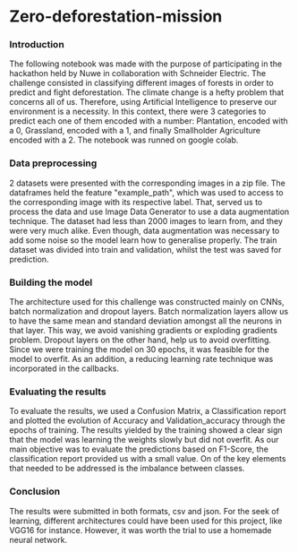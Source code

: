 # Zero-deforestation-mission

### Introduction

The following notebook was made with the purpose of participating in the hackathon held by Nuwe in collaboration with Schneider Electric. The challenge consisted in classifying different images of forests in order to predict and fight deforestation. The climate change is a hefty problem that concerns all of us. Therefore, using Artificial Intelligence to preserve our environment is a necessity. In this context, there were 3 categories to predict each one of them encoded with a number: Plantation, encoded with a 0, Grassland, encoded with a 1, and finally Smallholder Agriculture encoded with a 2. The notebook was runned on google colab.  

### Data preprocessing

2 datasets were presented with the corresponding images in a zip file. The dataframes held the feature "example_path", which was used to access to the corresponding image with its respective label. That, served us to process the data and use Image Data Generator to use a data augmentation technique. The dataset had less than 2000 images to learn from, and they were very much alike. Even though, data augmentation was necessary to add some noise so the model learn how to generalise properly. The train dataset was divided into train and validation, whilst the test was saved for prediction. 

### Building the model

The architecture used for this challenge was constructed mainly on CNNs, batch normalization and dropout layers. Batch normalization layers allow us to have the same mean and standard deviation amongst all the neurons in that layer. This way, we avoid vanishing gradients or exploding gradients problem. Dropout layers on the other hand, help us to avoid overfitting. Since we were training the model on 30 epochs, it was feasible for the model to overfit. As an addition, a reducing learning rate technique was incorporated in the callbacks.

### Evaluating the results

To evaluate the results, we used a Confusion Matrix, a Classification report and plotted the evolution of Accuracy and Validation_accuracy through the epochs of training. The results yielded by the training showed a clear sign that the model was learning the weights slowly but did not overfit. As our main objective was to evaluate the predictions based on F1-Score, the classification report provided us with a small value. On of the key elements that needed to be addressed is the imbalance between classes.

### Conclusion

The results were submitted in both formats, csv and json. For the seek of learning, different architectures could have been used for this project, like VGG16 for instance. However, it was worth the trial to use a homemade neural network.
